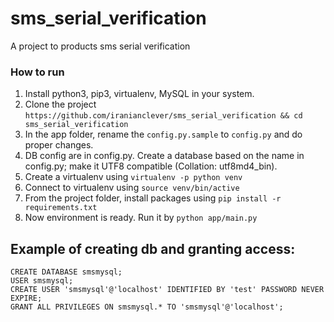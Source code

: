 # sms_serial_verification
A project to products sms serial verification

### How to run
1. Install python3, pip3, virtualenv, MySQL in your system.
2. Clone the project `https://github.com/iranianclever/sms_serial_verification && cd sms_serial_verification`
3. In the app folder, rename the `config.py.sample` to `config.py` and do proper changes.
4. DB config are in config.py. Create a database based on the name in config.py; make it UTF8 compatible (Collation: utf8md4_bin).
5. Create a virtualenv using `virtualenv -p python venv`
6. Connect to virtualenv using `source venv/bin/active`
7. From the project folder, install packages using `pip install -r requirements.txt`
8. Now environment is ready. Run it by `python app/main.py`

## Example of creating db and granting access:
```
CREATE DATABASE smsmysql;
USER smsmysql;
CREATE USER 'smsmysql'@'localhost' IDENTIFIED BY 'test' PASSWORD NEVER EXPIRE;
GRANT ALL PRIVILEGES ON smsmysql.* TO 'smsmysql'@'localhost';
```
